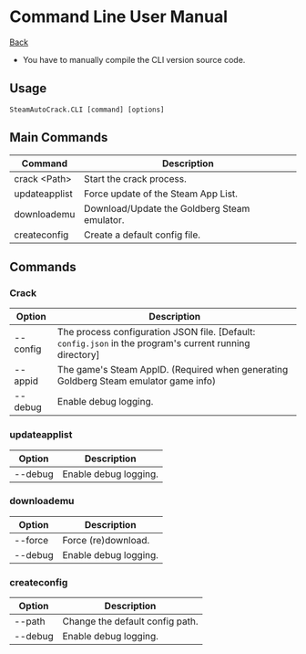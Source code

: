 # Command Line User Manual  

<a href="/docs/" class="btn btn-primary">Back</a>

* You have to manually compile the CLI version source code.

## Usage

`SteamAutoCrack.CLI [command] [options]`

## Main Commands

Command        | Description
-------------- | --------------
crack \<Path>  | Start the crack process.
updateapplist  | Force update of the Steam App List.
downloademu    | Download/Update the Goldberg Steam emulator.
createconfig   | Create a default config file.

## Commands

### Crack

Option             | Description  
------------------ | -------------------------------------------  
--config <config>  | The process configuration JSON file. [Default: `config.json` in the program's current running directory]  
--appid <appid>    | The game's Steam AppID. (Required when generating Goldberg Steam emulator game info)  
--debug            | Enable debug logging.  

### updateapplist

Option  | Description
------- | --------------
--debug | Enable debug logging.

### downloademu

Option   | Description
-------- | --------------
--force  | Force (re)download.
--debug  | Enable debug logging.

### createconfig

Option        | Description
------------- | ------------------------------
--path <path> | Change the default config path.
--debug       | Enable debug logging.